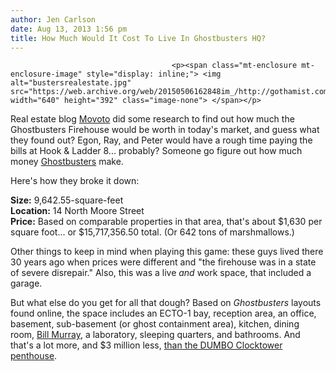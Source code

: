 ```yaml
---
author: Jen Carlson
date: Aug 13, 2013 1:56 pm
title: How Much Would It Cost To Live In Ghostbusters HQ?
---
```


	
										<p><span class="mt-enclosure mt-enclosure-image" style="display: inline;"> <img alt="bustersrealestate.jpg" src="https://web.archive.org/web/20150506162848im_/http://gothamist.com/attachments/arts_jen/bustersrealestate.jpg" width="640" height="392" class="image-none"> </span></p>

<p>Real estate blog <a href="https://web.archive.org/web/20150506162848/http://www.movoto.com/blog/novelty-real-estate/ghostbusters-firehouse-for-sale/">Movoto</a> did some research to find out how much the Ghostbusters Firehouse would be worth in today&apos;s market, and guess what they found out? Egon, Ray, and Peter would have a rough time paying the bills at Hook &amp; Ladder 8... probably? Someone go figure out how much money <a href="https://web.archive.org/web/20150506162848/http://gothamist.com/tags/Ghostbusters">Ghostbusters</a> make.</p>

<p>Here&apos;s how they broke it down: </p>

<p><strong>Size:</strong> 9,642.55-square-feet<br>
<strong>Location:</strong> 14 North Moore Street<br>
<strong>Price:</strong> Based on comparable properties in that area, that&apos;s about $1,630 per square foot... or $15,717,356.50 total. (Or 642 tons of marshmallows.)</p>

<p>Other things to keep in mind when playing this game: these guys lived there 30 years ago when prices were different and &quot;the firehouse was in a state of severe disrepair.&quot; Also, this was a live <em>and</em> work space, that included a garage.</p>

<p>But what else do you get for all that dough? Based on <em>Ghostbusters</em> layouts found online, the space includes an ECTO-1 bay, reception area, an office, basement, sub-basement (or ghost containment area), kitchen, dining room, <a href="https://web.archive.org/web/20150506162848/http://gothamist.com/tags/billmurray">Bill Murray</a>, a laboratory, sleeping quarters, and bathrooms. And that&apos;s a lot more, and $3 million less, <a href="https://web.archive.org/web/20150506162848/http://gothamist.com/2013/03/07/insane_dumbo_clocktower_apartment_o.php">than the DUMBO Clocktower penthouse</a>.</p>					
										
									
				